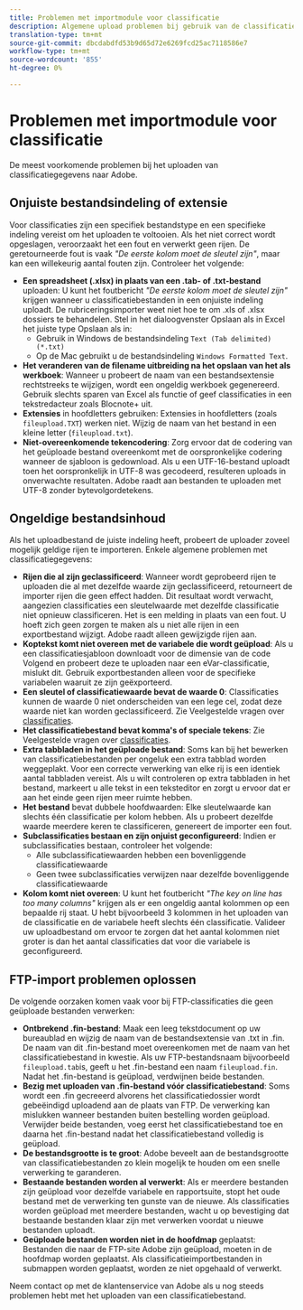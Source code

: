 ```yaml
---
title: Problemen met importmodule voor classificatie
description: Algemene upload problemen bij gebruik van de classificatieimporteur.
translation-type: tm+mt
source-git-commit: dbcdabdfd53b9d65d72e6269fcd25ac7118586e7
workflow-type: tm+mt
source-wordcount: '855'
ht-degree: 0%

---
```



# Problemen met importmodule voor classificatie

De meest voorkomende problemen bij het uploaden van classificatiegegevens naar Adobe.

## Onjuiste bestandsindeling of extensie

Voor classificaties zijn een specifiek bestandstype en een specifieke indeling vereist om het uploaden te voltooien. Als het niet correct wordt opgeslagen, veroorzaakt het een fout en verwerkt geen rijen. De geretourneerde fout is vaak *&quot;De eerste kolom moet de sleutel zijn&quot;*, maar kan een willekeurig aantal fouten zijn. Controleer het volgende:

* **Een spreadsheet (.xlsx) in plaats van een .tab- of .txt-bestand** uploaden: U kunt het foutbericht *&quot;De eerste kolom moet de sleutel zijn&quot;* krijgen wanneer u classificatiebestanden in een onjuiste indeling uploadt. De rubriceringsimporter weet niet hoe te om .xls of .xlsx dossiers te behandelen. Stel in het dialoogvenster Opslaan als in Excel het juiste type Opslaan als in:
   * Gebruik in Windows de bestandsindeling `Text (Tab delimited) (*.txt)`
   * Op de Mac gebruikt u de bestandsindeling `Windows Formatted Text`.
* **Het veranderen van de filename uitbreiding na het opslaan van het als werkboek**: Wanneer u probeert de naam van een bestandsextensie rechtstreeks te wijzigen, wordt een ongeldig werkboek gegenereerd. Gebruik slechts sparen van Excel als functie of geef classificaties in een tekstredacteur zoals Blocnote+ uit.
* **Extensies** in hoofdletters gebruiken: Extensies in hoofdletters (zoals `fileupload.TXT`) werken niet. Wijzig de naam van het bestand in een kleine letter (`fileupload.txt`).
* **Niet-overeenkomende tekencodering**: Zorg ervoor dat de codering van het geüploade bestand overeenkomt met de oorspronkelijke codering wanneer de sjabloon is gedownload. Als u een UTF-16-bestand uploadt toen het oorspronkelijk in UTF-8 was gecodeerd, resulteren uploads in onverwachte resultaten. Adobe raadt aan bestanden te uploaden met UTF-8 zonder bytevolgordetekens.

## Ongeldige bestandsinhoud

Als het uploadbestand de juiste indeling heeft, probeert de uploader zoveel mogelijk geldige rijen te importeren. Enkele algemene problemen met classificatiegegevens:

* **Rijen die al zijn geclassificeerd**: Wanneer wordt geprobeerd rijen te uploaden die al met dezelfde waarde zijn geclassificeerd, retourneert de importer rijen die geen effect hadden. Dit resultaat wordt verwacht, aangezien classificaties een sleutelwaarde met dezelfde classificatie niet opnieuw classificeren. Het is een melding in plaats van een fout. U hoeft zich geen zorgen te maken als u niet alle rijen in een exportbestand wijzigt. Adobe raadt alleen gewijzigde rijen aan.
* **Koptekst komt niet overeen met de variabele die wordt geüpload**: Als u een classificatiesjabloon downloadt voor de dimensie van de code Volgend en probeert deze te uploaden naar een eVar-classificatie, mislukt dit. Gebruik exportbestanden alleen voor de specifieke variabelen waaruit ze zijn geëxporteerd.
* **Een sleutel of classificatiewaarde bevat de waarde 0**: Classificaties kunnen de waarde 0 niet onderscheiden van een lege cel, zodat deze waarde niet kan worden geclassificeerd. Zie Veelgestelde vragen over [classificaties](../faq.md).
* **Het classificatiebestand bevat komma&#39;s of speciale tekens**: Zie Veelgestelde vragen over [classificaties](../faq.md).
* **Extra tabbladen in het geüploade bestand**: Soms kan bij het bewerken van classificatiebestanden per ongeluk een extra tabblad worden weggeplakt. Voor een correcte verwerking van elke rij is een identiek aantal tabbladen vereist. Als u wilt controleren op extra tabbladen in het bestand, markeert u alle tekst in een teksteditor en zorgt u ervoor dat er aan het einde geen rijen meer ruimte hebben.
* **Het bestand** bevat dubbele hoofdwaarden: Elke sleutelwaarde kan slechts één classificatie per kolom hebben. Als u probeert dezelfde waarde meerdere keren te classificeren, genereert de importer een fout.
* **Subclassificaties bestaan en zijn onjuist geconfigureerd**: Indien er subclassificaties bestaan, controleer het volgende:
   * Alle subclassificatiewaarden hebben een bovenliggende classificatiewaarde
   * Geen twee subclassificaties verwijzen naar dezelfde bovenliggende classificatiewaarde
* **Kolom komt niet overeen**: U kunt het foutbericht *&quot;The key on line has too many columns&quot;* krijgen als er een ongeldig aantal kolommen op een bepaalde rij staat. U hebt bijvoorbeeld 3 kolommen in het uploaden van de classificatie en de variabele heeft slechts één classificatie. Valideer uw uploadbestand om ervoor te zorgen dat het aantal kolommen niet groter is dan het aantal classificaties dat voor die variabele is geconfigureerd.

## FTP-import problemen oplossen

De volgende oorzaken komen vaak voor bij FTP-classificaties die geen geüploade bestanden verwerken:

* **Ontbrekend .fin-bestand**: Maak een leeg tekstdocument op uw bureaublad en wijzig de naam van de bestandsextensie van .txt in .fin. De naam van dit .fin-bestand moet overeenkomen met de naam van het classificatiebestand in kwestie. Als uw FTP-bestandsnaam bijvoorbeeld `fileupload.tab`is, geeft u het .fin-bestand een naam `fileupload.fin`. Nadat het .fin-bestand is geüpload, verdwijnen beide bestanden.
* **Bezig met uploaden van .fin-bestand vóór classificatiebestand**: Soms wordt een .fin gecreeerd alvorens het classificatiedossier wordt gebeëindigd uploadend aan de plaats van FTP. De verwerking kan mislukken wanneer bestanden buiten bestelling worden geüpload. Verwijder beide bestanden, voeg eerst het classificatiebestand toe en daarna het .fin-bestand nadat het classificatiebestand volledig is geüpload.
* **De bestandsgrootte is te groot**: Adobe beveelt aan de bestandsgrootte van classificatiebestanden zo klein mogelijk te houden om een snelle verwerking te garanderen.
* **Bestaande bestanden worden al verwerkt**: Als er meerdere bestanden zijn geüpload voor dezelfde variabele en rapportsuite, stopt het oude bestand met de verwerking ten gunste van de nieuwe. Als classificaties worden geüpload met meerdere bestanden, wacht u op bevestiging dat bestaande bestanden klaar zijn met verwerken voordat u nieuwe bestanden uploadt.
* **Geüploade bestanden worden niet in de hoofdmap** geplaatst: Bestanden die naar de FTP-site Adobe zijn geüpload, moeten in de hoofdmap worden geplaatst. Als classificatieimportbestanden in submappen worden geplaatst, worden ze niet opgehaald of verwerkt.

Neem contact op met de klantenservice van Adobe als u nog steeds problemen hebt met het uploaden van een classificatiebestand.
